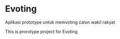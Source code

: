 # Evoting
Aplikasi prototype untuk memvoting calon wakil rakyat

This is prorotype project for Evoting
